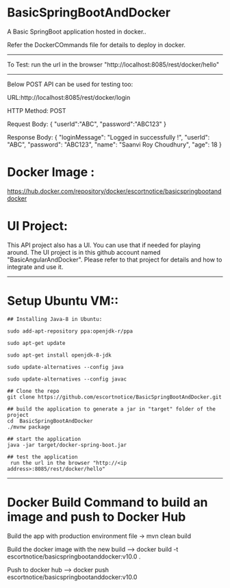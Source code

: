 # BasicSpringBootAndDocker
A Basic SpringBoot application hosted in docker..

Refer the DockerCOmmands file for details to deploy in docker.

------------------------------------------------------------------------
To Test:
run the url in the browser "http://localhost:8085/rest/docker/hello"

------------------------------------------------------------------------

Below POST API can be used for testing too:

URL:http://localhost:8085/rest/docker/login

HTTP Method: POST

Request Body: 
{
	"userId":"ABC",
	"password":"ABC123"
}

Response Body: 
{
    "loginMessage": "Logged in successfully !",
    "userId": "ABC",
    "password": "ABC123",
    "name": "Saanvi Roy Choudhury",
    "age": 18 
}

# Docker Image :

https://hub.docker.com/repository/docker/escortnotice/basicspringbootanddocker

# UI Project:

This API project also has a UI. You can use that if needed for playing around. The UI project is in this github account
named "BasicAngularAndDocker". Please refer to that project for details and how to integrate and use it.

-----------------------------------------------------------------------
# Setup Ubuntu VM::
	## Installing Java-8 in Ubuntu: 

	sudo add-apt-repository ppa:openjdk-r/ppa

	sudo apt-get update

	sudo apt-get install openjdk-8-jdk

	sudo update-alternatives --config java

	sudo update-alternatives --config javac

	## Clone the repo
	git clone https://github.com/escortnotice/BasicSpringBootAndDocker.git

	## build the application to generate a jar in "target" folder of the project
	cd  BasicSpringBootAndDocker
	./mvnw package

	## start the application
	java -jar target/docker-spring-boot.jar 

	## test the application
	 run the url in the browser "http://<ip address>:8085/rest/docker/hello"

----------------------------------------------------------------------

# Docker Build Command to build an image and push to Docker Hub

Build the app with production environment file -> mvn clean build 

Build the docker image with the new build --> docker build -t escortnotice/basicspringbootanddocker:v10.0 .

Push to docker hub --> docker push escortnotice/basicspringbootanddocker:v10.0


